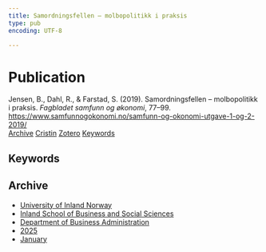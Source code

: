 ```yaml
---
title: Samordningsfellen – molbo­politikk i praksis
type: pub
encoding: UTF-8

---
```

<h1>Publication</h1>
<article id="csl-bib-container-9RJGHDC2" class="csl-bib-container">
  <div class="csl-bib-body"> <div class="csl-entry">Jensen, B., Dahl, R., &#38; Farstad, S. (2019). Samordningsfellen – molbo­politikk i praksis. <i>Fagbladet samfunn og økonomi</i>, 77–99. <a href="https://www.samfunnogokonomi.no/samfunn-og-okonomi-utgave-1-og-2-2019/">https://www.samfunnogokonomi.no/samfunn-og-okonomi-utgave-1-og-2-2019/</a></div> </div>
  <div class="csl-bib-buttons">
    <a href="#taxonomy-article-9RJGHDC2" alt="archive" class="csl-bib-button">Archive</a>
    <a href="https://app.cristin.no/results/show.jsf?id=2348482" alt="Cristin" class="csl-bib-button">Cristin</a>
    <a href="http://zotero.org/groups/5881554/items/9RJGHDC2" alt="Zotero" class="csl-bib-button">Zotero</a>
    <a href="#keywords-article-9RJGHDC2" alt="keywords" class="csl-bib-button">Keywords</a>
  </div>
  <div id="csl-bib-meta-container-9RJGHDC2"></div>
</article>
<div id="csl-bib-meta-9RJGHDC2" class="csl-bib-meta">
  <article id="keywords-article-9RJGHDC2" class="keywords-article">
    <h1>Keywords</h1>
    
  </article>
  <article id="taxonomy-article-9RJGHDC2" class="taxonomy-article">
    <h1>Archive</h1>
    <ul>
      <li>
        <a href="/en/archive/?key=3DCRN523">University of Inland Norway</a>
      </li>
      <li>
        <a href="/en/archive/?key=DU8Q9LN9">Inland School of Business and Social Sciences</a>
      </li>
      <li>
        <a href="/en/archive/?key=3IQA89I8">Department of Business Administration</a>
      </li>
      <li>
        <a href="/en/archive/?key=7XFLPQNF">2025</a>
      </li>
      <li>
        <a href="/en/archive/?key=GN22DUGA">January</a>
      </li>
    </ul>
  </article>
</div>
